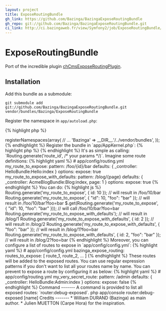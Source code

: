 ```yaml
---
layout: project
title: ExposeRoutingBundle
gh_link: https://github.com/Bazinga/BazingaExposeRoutingBundle
gh_repo: git://github.com/Bazinga/BazingaExposeRoutingBundle.git
ci_link: http://ci.bazingaweb.fr/view/Symfony2/job/ExposeRoutingBundle/
---
```


# ExposeRoutingBundle

Port of the incredible plugin [chCmsExposeRoutingPlugin](https://github.com/themouette/chCmsExposeRoutingPlugin).

## Installation

Add this bundle as a submodule:

    git submodule add git://github.com/Bazinga/BazingaExposeRoutingBundle.git vendor/bundles/Bazinga/ExposeRoutingBundle

Register the namespace in `app/autoload.php`:

{% highlight php %}
<?php// app/autoload.php
$loader->registerNamespaces(array(
    // ...
    'Bazinga' => __DIR__.'/../vendor/bundles',
));
{% endhighlight %}

Register the bundle in `app/AppKernel.php`:

{% highlight php %}
<?php// app/AppKernel.php
public function registerBundles()
{
    return array(
        // ...
        new Bazinga\ExposeRoutingBundle\BazingaExposeRoutingBundle(),
    );
}
{% endhighlight %}

Register the routing in `app/config/routing.yml`:

{% highlight yaml %}
# app/config/routing.yml
_bazinga_exposerouting:
    resource: "@BazingaExposeRoutingBundle/Resources/config/routing/routing.xml"
{% endhighlight %}

Publish assets:

    php app/console assets:install --symlink web


Usage
-----

Just add these two lines in your layout:

{% highlight html+django %}
<script type="text/javascript" src="{{ "{{ asset('bundles/bazingaexposerouting/js/routing.js')" }} }}"></script>
<script type="text/javascript" src="{{ "{{ path('bazinga_exposerouting_js')" }} }}"></script>
{% endhighlight %}


It's as simple as calling: `Routing.generate('route_id', /* your params */)`.

Imagine some route definitions:

{% highlight yaml %}
# app/config/routing.yml
my_route_to_expose:
    pattern:  /foo/{id}/bar
    defaults:  { _controller: HelloBundle:Hello:index }
    options:
        expose: true

my_route_to_expose_with_defaults:
    pattern:  /blog/{page}
    defaults: { _controller: AcmeBlogBundle:Blog:index, page: 1 }
    options:
        expose: true
{% endhighlight %}

You can do:

{% highlight js %}
Routing.generate('my_route_to_expose', { id: 10 });
// will result in /foo/10/bar

Routing.generate('my_route_to_expose', { "id": 10, "foo": "bar" });
// will result in /foo/10/bar?foo=bar

$.get(Routing.generate('my_route_to_expose', { "id": 10, "foo": "bar" }));
// will call /foo/10/bar?foo=bar

Routing.generate('my_route_to_expose_with_defaults');
// will result in /blog/1

Routing.generate('my_route_to_expose_with_defaults', { id: 2 });
// will result in /blog/2

Routing.generate('my_route_to_expose_with_defaults', { "foo": "bar" });
// will result in /blog/1?foo=bar

Routing.generate('my_route_to_expose_with_defaults', { id: 2, "foo": "bar" });
// will result in /blog/2?foo=bar
{% endhighlight %}


Moreover, you can configure a list of routes to expose in `app/config/config.yml`:

{% highlight yaml %}
# app/config/config.yml
bazinga_expose_routing:
    routes_to_expose: [ route_1, route_2, ... ]
{% endhighlight %}

These routes will be added to the exposed routes.
You can use regular expression patterns if you don't want to list all your routes name by name.

You can prevent to expose a route by configuring it as below:

{% highlight yaml %}
# app/config/routing.yml
my_very_secret_route:
    pattern: /admin
    defaults: { _controller: HelloBundle:Admin:index }
    options:
        expose: false
{% endhighlight %}


Command
-------

A command is provided to list all exposed routes: `router:debug-exposed`.

    php app/console router:debug-exposed [name]


Credits
-------

* William DURAND (Bazinga) as main author.
* Julien MUETTON (Carpe Hora) for the inspiration.
